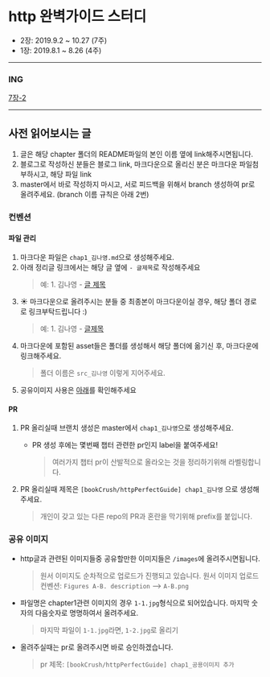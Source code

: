 # http 완벽가이드 스터디

- 2장: 2019.9.2 ~ 10.27 (7주)
- 1장: 2019.8.1 ~ 8.26 (4주)

---

### ING

[7장-2](./chapter_7-2/README.md)

---

## 사전 읽어보시는 글

1. 글은 해당 chapter 폴더의 README파일의 본인 이름 옆에 link해주시면됩니다.
2. 블로그로 작성하신 분들은 블로그 link, 마크다운으로 올리신 분은 마크다운 파일첨부하시고, 해당 파일 link
3. master에서 바로 작성하지 마시고, 서로 피드백을 위해서 branch 생성하여 pr로 올려주세요. (branch 이름 규칙은 아래 2번)

### 컨벤션

#### 파일 관리

1. 마크다운 파일은 `chap1_김나영.md`으로 생성해주세요.
2. 아래 정리글 링크에서는 해당 글 옆에 `- 글제목`로 작성해주세요
   > 예: 1. 김나영 - [글 제목](https://feel5ny.github.io/2019/07/07/Joylog_003/)
3. ☀️ 마크다운으로 올려주시는 분들 중 최종본이 마크다운이실 경우, 해당 폴더 경로로 링크부탁드립니다 :)
   > 예: 1. 김나영 - [글제목](/chapter_2/README.md)
4. 마크다운에 포함된 asset들은 폴더를 생성해서 해당 폴더에 옮기신 후, 마크다운에 링크해주세요.
   > 폴더 이름은 `src_김나영` 이렇게 지어주세요.
5. 공유이미지 사용은 [아래](#shared_images)를 확인해주세요

#### PR

1. PR 올리실때 브랜치 생성은 master에서 `chap1_김나영`으로 생성해주세요.
   - PR 생성 후에는 몇번째 챕터 관련한 pr인지 label을 붙여주세요!
     > 여러가지 챕터 pr이 산발적으로 올라오는 것을 정리하기위해 라벨링합니다.
2. PR 올리실때 제목은 `[bookCrush/httpPerfectGuide] chap1_김나영` 으로 생성해주세요.

   > 개인이 갖고 있는 다른 repo의 PR과 혼란을 막기위해 prefix를 붙입니다.

<a name="shared_images"></a>

### 공유 이미지

- http글과 관련된 이미지들중 공유할만한 이미지들은 `/images`에 올려주시면됩니다.
  > 원서 이미지도 순차적으로 업로드가 진행되고 있습니다.
  > 원서 이미지 업로드 컨벤션: `Figures A-B. description` --> `A-B.png`
- 파일명은 chapter1관련 이미지의 경우 `1-1.jpg`형식으로 되어있습니다. 마지막 숫자의 다음숫자로 명명하여서 올려주세요.
  > 마지막 파일이 `1-1.jpg`라면, `1-2.jpg`로 올리기
- 올려주실때는 pr로 올려주시면 바로 승인하겠습니다.
  > pr 제목: `[bookCrush/httpPerfectGuide] chap1_공용이미지 추가`

